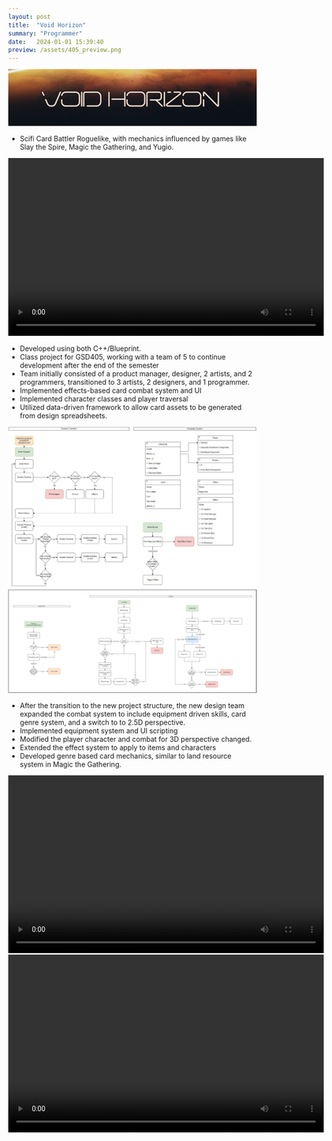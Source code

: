 ```yaml
---
layout: post
title:  "Void Horizon"
summary: "Programmer"
date:   2024-01-01 15:39:40
preview: /assets/405_preview.png
---
```


![Picture 1](/assets/405_TitleCard.png)
* Scifi Card Battler Roguelike, with mechanics influenced by games like Slay the Spire, Magic the Gathering, and Yugio.

<video width="640" height="360" controls>
  <source src="/assets/405_Demo.mp4" type="video/mp4">
  Your browser does not support the video tag.
</video>

* Developed using both C++/Blueprint.
* Class project for GSD405, working with a team of 5 to continue development after the end of the semester
* Team initially consisted of a product manager, designer, 2 artists, and 2 programmers, transitioned to 3 artists, 2 designers, and 1 programmer.
* Implemented effects-based card combat system and UI
* Implemented character classes and player traversal
* Utilized data-driven framework to allow card assets to be generated from design spreadsheets.

![Picture 2](/assets/405_Loop.png)
![Picture 3](/assets/405_CardSystemDesignLoop3.png)

* After the transition to the new project structure, the new design team expanded the combat system to include equipment driven skills, card genre system, and a switch to to 2.5D perspective.
* Implemented equipment system and UI scripting
* Modified the player character and combat for 3D perspective changed.
* Extended the effect system to apply to items and characters
* Developed genre based card mechanics, similar to land resource system in Magic the Gathering.

<video width="640" height="360" controls>
  <source src="/assets/405_Demo3.mp4" type="video/mp4">
  Your browser does not support the video tag.
</video>

<video width="640" height="360" controls>
  <source src="/assets/405_DemoUpdate.mp4" type="video/mp4">
  Your browser does not support the video tag.
</video>

